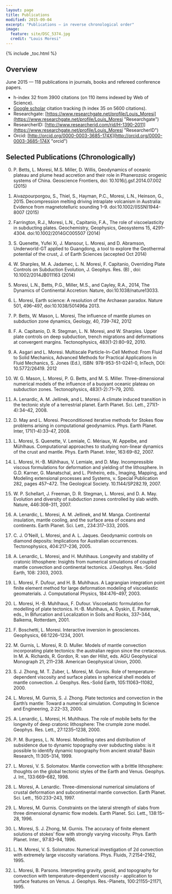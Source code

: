 ```yaml
---
layout: page
title: Publications
modified: 2015-09-04
excerpt: "Publications — in reverse chronological order"
image:
  feature: site/DSC_5374.jpg
  credit: "Louis Moresi"
---
```


{% include  _toc.html %} <!-- lmth.cot_  grrrrrrr can be heard all across syntax highlighting land -->


## Overview

June 2015 — 118 publications in journals, books and refereed conference papers.

  * h-index 32 from 3900 citations (on 110 items indexed by Web of Science).
  * [Google scholar](http://scholar.google.com.au/citations?user=f8WWAbgAAAAJ "Google scholar") citation tracking (h index 35 on 5600 citations).
  * Researchgate: [https://www.researchgate.net/profile/Louis_Moresi](https://www.researchgate.net/profile/Louis_Moresi "Researchgate")
  * ResearcherID: [http://www.researcherid.com/rid/H-1390-2011](https://www.researchgate.net/profile/Louis_Moresi "ResearcherID")
  * Orcid: [http://orcid.org/0000-0003-3685-174X](http://orcid.org/0000-0003-3685-174X "orcid")

## Selected Publications (Chronologically)

   0. P. Betts, L. Moresi, M.S. Miller, D. Willis, Geodynamics of oceanic plateau and plume head accretion and their role in Phanerozoic orogenic systems of China. Geoscience Frontiers, doi: 10.1016/j.gsf.2014.07.002 (2015)

   0. Aivazpourporgou, S., Thiel, S., Hayman, P.C., Moresi, L.N., Heinson, G., 2015. Decompression melting driving intraplate volcanism in Australia: Evidence from magnetotelluric sounding 1–9. doi:10.1002/(ISSN)1944-8007 (2015)

   0. Farrington, R.J., Moresi, L.N., Capitanio, F.A., The role of viscoelasticity in subducting plates. Geochemistry, Geophysics, Geosystems 15, 4291–4304. doi:10.1002/2014GC005507 (2014)

   0. S. Quenette, Yufei Xi, J. Mansour, L. Moresi, and D. Abramson, Underworld-GT applied to Guangdong, a tool to explore the Geothermal potential of the crust, J. of Earth Sciences (accepted Oct 2014)

   0. W. Sharples, M. A. Jadamec, L. N. Moresi, F. Capitanio, Overriding Plate Controls on Subduction Evolution,  J. Geophys. Res. (B) , doi: 10.1002/2014JB011163 (2014)

   0. Moresi, L.N., Betts, P.G., Miller, M.S., and Cayley, R.A., 2014, The Dynamics of Continental Accretion: Nature, doi:10.1038/nature13033.

   0. L. Moresi, Earth science: A resolution of the Archaean paradox. Nature 501, 496–497, doi:10.1038/501496a 2013.

   0. P. Betts, W. Mason, L. Moresi,  The influence of mantle plumes on subduction zone dynamics, Geology, 40,  739-742, 2012

   0. F. A. Capitanio, D. R. Stegman, L. N. Moresi, and W. Sharples. Upper plate controls on deep subduction, trench migrations and deformations at convergent margins. Tectonophysics, 483(1-2):80–92, 2010.

   0. A. Asgari and L. Moresi. Multiscale Particle-In-Cell Method: From Fluid to Solid Mechanics, Advanced Methods for Practical Applications in Fluid Mechanics, S. Jones (Ed.), ISBN: 978-953-51-0241-0, InTech, DOI: 10.5772/26419. 2012

   0. W. G.  Mason, L. Moresi, P. G. Betts, and M. S. Miller. Three-dimensional numerical models of the influence of a buoyant oceanic plateau on subduction zones. Tectonophysics, 483(1-2):71–79, 2010.
   0. A. Lenardic, A. M. Jellinek, and L. Moresi. A climate induced transition in the tectonic style of a terrestrial planet. Earth Planet. Sci. Lett., 271(1-4):34–42, 2008.

   0. D. May and L. Moresi. Preconditioned iterative methods for Stokes flow problems arising in computational geodynamics. Phys. Earth Planet. Inter, 171(1-4):33–47, 2008.

   0. L. Moresi, S. Quenette, V. Lemiale, C. Mériaux, W. Appelbe, and Mühlhaus. Computational approaches to studying non-linear dynamics of the crust and mantle. Phys. Earth Planet. Inter, 163:69–82, 2007.

   0. L. Moresi, H.-B. Mühlhaus, V. Lemiale, and D. May. Incompressible viscous formulations for deformation and yielding of the lithosphere. In G.D. Karner, G. Manatschal, and L. Pinheiro, eds., Imaging, Mapping, and Modeling extensional processes and Systems, v. Special Publication 282, pages 457–472. The Geological Society. 10.1144/SP282.19, 2007.

   0. W. P. Schellart, J. Freeman, D. R. Stegman, L. Moresi, and D. A. May. Evolution and diversity of subduction zones controlled by slab width. Nature, 446:308–311, 2007.

   0. A. Lenardic, L. Moresi, A. M. Jellinek, and M. Manga. Continental insulation, mantle cooling, and the surface area of oceans and continents. Earth Planet. Sci. Lett., 234:317–333, 2005.

   0. C. J. O’Neill, L. Moresi, and A. L. Jaques. Geodynamic controls on diamond deposits: Implications for Australian occurrences. Tectonophysics, 404:217–236, 2005.

   0. A. Lenardic, L. Moresi, and H. Muhlhaus. Longevity and stability of cratonic lithosphere: Insights from numerical simulations of coupled mantle convection and continental tectonics. J.Geophys. Res.-Solid Earth, 108: 2303, 2003.

   0. L. Moresi, F. Dufour, and H. B. Muhlhaus. A Lagrangian integration point finite element method for large deformation modeling of viscoelastic geomaterials. J. Computational Physics, 184:476–497, 2003.

   0. L. Moresi, H.-B. Muhlhaus, F. Dufour. Viscoelastic formulation for modelling of plate tectonics. H.-B. Muhlhaus, A. Dyskin, E. Pasternak, eds., In Bifurcation and Localization in Soils and Rocks, 337–344, Balkema, Rotterdam, 2001.

   0. F. Boschetti, L. Moresi. Interactive inversion in geosciences. Geophysics, 66:1226–1234, 2001.

   0. M. Gurnis, L. Moresi, R. D. Muller. Models of mantle convection incorporating plate tectonics: the australian region since the cretaceous. In M. A. Richards, R. Gordon, R. van der Hilst, eds. AGU Geophysical Monograph 21, 211–238. American Geophysical Union, 2000.

   0. S. J. Zhong, M. T. Zuber, L. Moresi, M. Gurnis. Role of temperature-dependent viscosity and surface plates in spherical shell models of mantle convection. J. Geophys. Res.-Solid Earth, 105:11063–11082, 2000.

   0. L. Moresi, M. Gurnis, S. J. Zhong. Plate tectonics and convection in the Earth’s mantle: Toward a numerical simulation. Computing In Science and Engineering, 2:22–33, 2000.

   0. A. Lenardic, L. Moresi, H. Muhlhaus. The role of mobile belts for the longevity of deep cratonic lithosphere: The crumple zone model. Geophys. Res. Lett., 27:1235–1238, 2000.

   0. P. M. Burgess, L. N. Moresi. Modelling rates and distribution of subsidence due to dynamic topography over subducting slabs: is it possible to identify dynamic topography from ancient strata?  Basin Research, 11:305–314, 1999.

   0. L. Moresi, V. S. Solomatov. Mantle convection with a brittle lithosphere: thoughts on the global tectonic styles of the Earth and Venus. Geophys. J. Int., 133:669–682, 1998.

   0. L. Moresi, A. Lenardic. Three-dimensional numerical simulations of crustal deformation and subcontinental mantle convection. Earth Planet. Sci. Lett., 150:233–243, 1997.

   0. L. Moresi, M. Gurnis. Constraints on the lateral strength of slabs from three dimensional dynamic flow models. Earth Planet. Sci. Lett., 138:15–28, 1996.

   0. L. Moresi, S. J. Zhong, M. Gurnis. The accuracy of finite element solutions of stokes’ flow with strongly varying viscosity. Phys. Earth Planet. Inter., 97:83–94, 1996.

   0. L. N. Moresi, V. S. Solomatov. Numerical investigation of 2d convection with extremely large viscosity variations. Phys. Fluids, 7:2154–2162, 1995.

   0. L. Moresi, B. Parsons. Interpreting gravity, geoid, and topography for convection with temperature-dependent viscosity - application to surface features on Venus. J. Geophys. Res.-Planets, 100:21155–21171, 1995.
